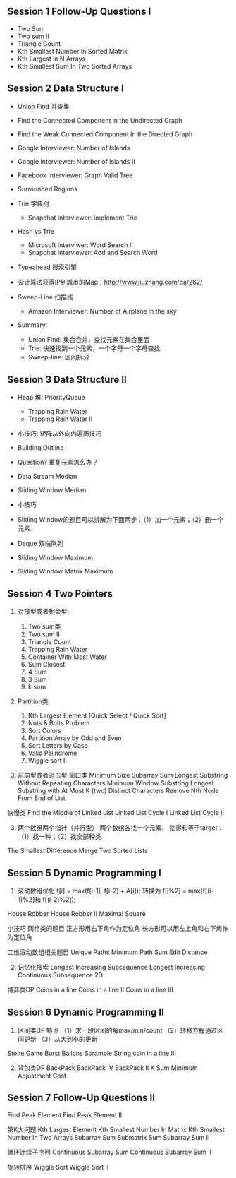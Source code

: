 Session 1   Follow-Up Questions I
----------------------------------------------------------------------------------------------------------------------------

* Two Sum
* Two sum II
* Triangle Count
* Kth Smallest Number In Sorted Matrix
* Kth Largest in N Arrays
* Kth Smallest Sum In Two Sorted Arrays

Session 2   Data Structure I
----------------------------------------------------------------------------------------------------------------------------

* Union Find 并查集
* Find the Connected Component in the Undirected Graph
* Find the Weak Connected Component in the Directed Graph
* Google Interviewer: Number of Islands
* Google Interviewer: Number of Islands II
* Facebook Interviewer: Graph Valid Tree
* Surrounded Regions

* Trie 字典树
  * Snapchat Interviewer: Implement Trie

* Hash vs Trie
  * Microsoft Interviwer: Word Search II
  * Snapchat Interviewer: Add and Search Word

* Typeahead 搜索引擎
* 设计算法获得IP到城市的Map：http://www.jiuzhang.com/qa/262/

* Sweep-Line 扫描线
  * Amazon Interviewer: Number of Airplane in the sky

* Summary:
  * Union Find: 	集合合并，查找元素在集合里面
  * Trie: 			快速找到一个元素，一个字母一个字母查找
  * Sweep-line: 	区间拆分

Session 3   Data Structure II
----------------------------------------------------------------------------------------------------------------------------

* Heap 堆: PriorityQueue
  * Trapping Rain Water
  * Trapping Rain Water II

* 小技巧: 矩阵从外向内遍历技巧
* Building Outline

* Question? 重复元素怎么办？
* Data Stream Median
* Sliding Window Median

* 小技巧
* Sliding Window的题目可以拆解为下面两步：（1）加一个元素；（2）删一个元素.

* Deque 双端队列
* Sliding Window Maximum
* Sliding Window Matrix Maximum


Session 4   Two Pointers
----------------------------------------------------------------------------------------------------------------------------

1. 对撞型或者相会型: 
    1. Two sum类
    2. Two sum II
    3. Triangle Count
    4. Trapping Rain Water
    5. Container With Most Water
    6. Sum Closest
    6. 4 Sum
    7. 3 Sum
    8. k sum

2. Partition类
    1. Kth Largest Element [Quick Select / Quick Sort]
    2. Nuts & Bolts Problem
    3. Sort Colors
    4. Partition Array by Odd and Even
    5. Sort Letters by Case
    6. Valid Palindrome
    7. Wiggle sort II

2. 前向型或者追击型
窗口类
Minimum Size Subarray Sum
Longest Substring Without Repeating Characters
Minimum Window Substring
Longest Substring with At Most K (two) Distinct Characters
Remove Nth Node From End of List

快慢类
Find the Middle of Linked List
Linked List Cycle I
Linked List Cycle II

3. 两个数组两个指针（并行型）
两个数组各找一个元素，
使得和等于target：（1）找一种；（2）找全部种类.

The Smallest Difference
Merge Two Sorted Lists


Session 5   Dynamic Programming I
----------------------------------------------------------------------------------------------------------------------------

1. 滚动数组优化
f[i] = max(f[i-1], f[i-2] + A[i]); 转换为 f[i%2] = max(f[(i-1)%2]和 f[(i-2)%2]);

House Robber
House Robber II
Maximal Square

小技巧
网格类的题目
正方形用右下角作为定位角
长方形可以用左上角和右下角作为定位角

二维滚动数组相关题目
Unique Paths
Minimum Path Sum
Edit Distance

2. 记忆化搜索
Longest Increasing Subsequence
Longest Increasing Continuous Subsequence 2D

博弈类DP
Coins in a line
Coins in a line II
Coins in a line III


Session 6   Dynamic Programming II
----------------------------------------------------------------------------------------------------------------------------

1. 区间类DP
特点
（1）求一段区间的解max/min/count
（2）转移方程通过区间更新
（3）从大到小的更新

Stone Game
Burst Ballons
Scramble String
coin in a line III

2. 背包类DP
BackPack
BackPack IV
BackPack II
K Sum
Minimum Adjustment Cost


Session 7   Follow-Up Questions II
----------------------------------------------------------------------------------------------------------------------------

Find Peak Element
Find Peak Element II

第K大问题
Kth Largest Element
Kth Smallest Number In Matrix
Kth Smallest Number In Two Arrays
Subarray Sum
Submatrix Sum
Subarray Sum II

循环连续子序列
Continuous Subarray Sum
Continuous Subarray Sum II

旋转排序
Wiggle Sort
Wiggle Sort II
